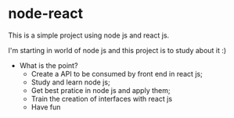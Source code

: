 # node-react

<p>This is a simple project using node js and react js.</p>

<p>I'm starting in world of node js and this project is to study about it :)</p>

- What is the point?
  - Create a API to be consumed by front end in react js;
  - Study and learn node js;
  - Get best pratice in node js and apply them;
  - Train the creation of interfaces with react js
  - Have fun
